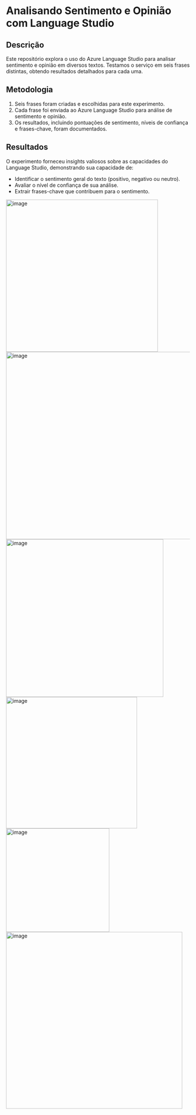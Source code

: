 # Analisando Sentimento e Opinião com Language Studio

## Descrição

Este repositório explora o uso do Azure Language Studio para analisar sentimento e opinião em diversos textos. Testamos o serviço em seis frases distintas, obtendo resultados detalhados para cada uma.

## Metodologia

1. Seis frases foram criadas e escolhidas para este experimento.
2. Cada frase foi enviada ao Azure Language Studio para análise de sentimento e opinião.
3. Os resultados, incluindo pontuações de sentimento, níveis de confiança e frases-chave, foram documentados.

## Resultados

O experimento forneceu insights valiosos sobre as capacidades do Language Studio, demonstrando sua capacidade de:

- Identificar o sentimento geral do texto (positivo, negativo ou neutro).
- Avaliar o nível de confiança de sua análise.
- Extrair frases-chave que contribuem para o sentimento.



<img width="416" alt="image" src="https://github.com/hrpimenta/languagestudioAzure/assets/10243958/db3888d1-bab5-41fc-903c-3cc6f45a1b3d">
<img width="512" alt="image" src="https://github.com/hrpimenta/languagestudioAzure/assets/10243958/3a1f478e-6251-4ced-8f84-90cf37808dc7">
<img width="431" alt="image" src="https://github.com/hrpimenta/languagestudioAzure/assets/10243958/bc6ef673-771e-4f16-ba1e-f4b750b36e28">
<img width="359" alt="image" src="https://github.com/hrpimenta/languagestudioAzure/assets/10243958/78386f2a-eb15-4ca5-866c-fadafcfd8f47">
<img width="283" alt="image" src="https://github.com/hrpimenta/languagestudioAzure/assets/10243958/6b69b8ad-e237-47fc-8c73-ea1607987e67">
<img width="483" alt="image" src="https://github.com/hrpimenta/languagestudioAzure/assets/10243958/54c283f8-6476-42e1-a196-dde57e65ff1f">







